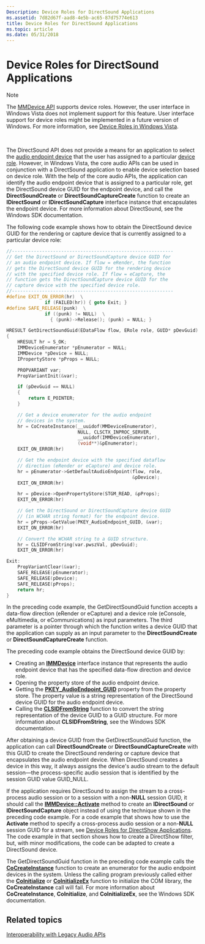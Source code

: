 ```yaml
---
Description: Device Roles for DirectSound Applications
ms.assetid: 7d82d67f-aad8-4e5b-ac65-87d75774e613
title: Device Roles for DirectSound Applications
ms.topic: article
ms.date: 05/31/2018
---
```


# Device Roles for DirectSound Applications

> [!Note]  
> The [MMDevice API](mmdevice-api.md) supports device roles. However, the user interface in Windows Vista does not implement support for this feature. User interface support for device roles might be implemented in a future version of Windows. For more information, see [Device Roles in Windows Vista](device-roles-in-windows-vista.md).

 

The DirectSound API does not provide a means for an application to select the [audio endpoint device](audio-endpoint-devices.md) that the user has assigned to a particular [device role](device-roles.md). However, in Windows Vista, the core audio APIs can be used in conjunction with a DirectSound application to enable device selection based on device role. With the help of the core audio APIs, the application can identify the audio endpoint device that is assigned to a particular role, get the DirectSound device GUID for the endpoint device, and call the **DirectSoundCreate** or **DirectSoundCaptureCreate** function to create an **IDirectSound** or **IDirectSoundCapture** interface instance that encapsulates the endpoint device. For more information about DirectSound, see the Windows SDK documentation.

The following code example shows how to obtain the DirectSound device GUID for the rendering or capture device that is currently assigned to a particular device role:


```C++
//-----------------------------------------------------------
// Get the DirectSound or DirectSoundCapture device GUID for
// an audio endpoint device. If flow = eRender, the function
// gets the DirectSound device GUID for the rendering device
// with the specified device role. If flow = eCapture, the
// function gets the DirectSoundCapture device GUID for the
// capture device with the specified device role.
//-----------------------------------------------------------
#define EXIT_ON_ERROR(hr)  \
              if (FAILED(hr)) { goto Exit; }
#define SAFE_RELEASE(punk)  \
              if ((punk) != NULL)  \
                { (punk)->Release(); (punk) = NULL; }

HRESULT GetDirectSoundGuid(EDataFlow flow, ERole role, GUID* pDevGuid)
{
    HRESULT hr = S_OK;
    IMMDeviceEnumerator *pEnumerator = NULL;
    IMMDevice *pDevice = NULL;
    IPropertyStore *pProps = NULL;

    PROPVARIANT var;
    PropVariantInit(&var);

    if (pDevGuid == NULL)
    {
        return E_POINTER;
    }

    // Get a device enumerator for the audio endpoint
    // devices in the system.
    hr = CoCreateInstance(__uuidof(MMDeviceEnumerator),
                          NULL, CLSCTX_INPROC_SERVER,
                          __uuidof(IMMDeviceEnumerator),
                          (void**)&pEnumerator);
    EXIT_ON_ERROR(hr)

    // Get the endpoint device with the specified dataflow
    // direction (eRender or eCapture) and device role.
    hr = pEnumerator->GetDefaultAudioEndpoint(flow, role,
                                              &pDevice);
    EXIT_ON_ERROR(hr)

    hr = pDevice->OpenPropertyStore(STGM_READ, &pProps);
    EXIT_ON_ERROR(hr)

    // Get the DirectSound or DirectSoundCapture device GUID
    // (in WCHAR string format) for the endpoint device.
    hr = pProps->GetValue(PKEY_AudioEndpoint_GUID, &var);
    EXIT_ON_ERROR(hr)

    // Convert the WCHAR string to a GUID structure.
    hr = CLSIDFromString(var.pwszVal, pDevGuid);
    EXIT_ON_ERROR(hr)

Exit:
    PropVariantClear(&var);
    SAFE_RELEASE(pEnumerator);
    SAFE_RELEASE(pDevice);
    SAFE_RELEASE(pProps);
    return hr;
}
```



In the preceding code example, the GetDirectSoundGuid function accepts a data-flow direction (eRender or eCapture) and a device role (eConsole, eMultimedia, or eCommunications) as input parameters. The third parameter is a pointer through which the function writes a device GUID that the application can supply as an input parameter to the **DirectSoundCreate** or **DirectSoundCaptureCreate** function.

The preceding code example obtains the DirectSound device GUID by:

-   Creating an [**IMMDevice**](/windows/desktop/api/Mmdeviceapi/nn-mmdeviceapi-immdevice) interface instance that represents the audio endpoint device that has the specified data-flow direction and device role.
-   Opening the property store of the audio endpoint device.
-   Getting the [**PKEY\_AudioEndpoint\_GUID**](pkey-audioendpoint-guid.md) property from the property store. The property value is a string representation of the DirectSound device GUID for the audio endpoint device.
-   Calling the [**CLSIDFromString**](https://www.bing.com/search?q=**CLSIDFromString**) function to convert the string representation of the device GUID to a GUID structure. For more information about **CLSIDFromString**, see the Windows SDK documentation.

After obtaining a device GUID from the GetDirectSoundGuid function, the application can call **DirectSoundCreate** or **DirectSoundCaptureCreate** with this GUID to create the DirectSound rendering or capture device that encapsulates the audio endpoint device. When DirectSound creates a device in this way, it always assigns the device's audio stream to the default session—the process-specific audio session that is identified by the session GUID value GUID\_NULL.

If the application requires DirectSound to assign the stream to a cross-process audio session or to a session with a non-**NULL** session GUID, it should call the [**IMMDevice::Activate**](/windows/desktop/api/Mmdeviceapi/nf-mmdeviceapi-immdevice-activate) method to create an **IDirectSound** or **IDirectSoundCapture** object instead of using the technique shown in the preceding code example. For a code example that shows how to use the **Activate** method to specify a cross-process audio session or a non-**NULL** session GUID for a stream, see [Device Roles for DirectShow Applications](device-roles-for-directshow-applications.md). The code example in that section shows how to create a DirectShow filter, but, with minor modifications, the code can be adapted to create a DirectSound device.

The GetDirectSoundGuid function in the preceding code example calls the [**CoCreateInstance**](https://docs.microsoft.com/windows/desktop/api/combaseapi/nf-combaseapi-cocreateinstance) function to create an enumerator for the audio endpoint devices in the system. Unless the calling program previously called either the [**CoInitialize**](https://docs.microsoft.com/windows/desktop/api/objbase/nf-objbase-coinitialize) or [**CoInitializeEx**](https://docs.microsoft.com/windows/desktop/api/combaseapi/nf-combaseapi-coinitializeex) function to initialize the COM library, the **CoCreateInstance** call will fail. For more information about **CoCreateInstance**, **CoInitialize**, and **CoInitializeEx**, see the Windows SDK documentation.

## Related topics

<dl> <dt>

[Interoperability with Legacy Audio APIs](interoperability-with-legacy-audio-apis.md)
</dt> </dl>

 

 



